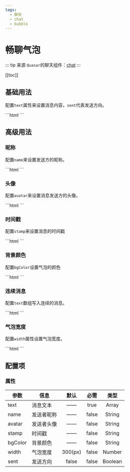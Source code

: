 ```yaml
---
tags:
  - 聊天
  - chat
  - bubble
---
```


# 畅聊气泡

::: tip 来源
`Quasar`的聊天组件：[chat](http://www.quasarchs.com/vue-components/chat)
:::

[[toc]]

## 基础用法

配置`text`属性来设置消息内容，`sent`代表发送方向。

<com-show>
  ```html
  <ct-chatbox :text="['早上好']"></ct-chatbox>
  <ct-chatbox sent :text="['早上好呀']"></ct-chatbox>
  <ct-chatbox :text="['祝你这一天过的愉快]"></ct-chatbox>
  ```
  <template v-slot:show>
    <ct-chatbox :text="['早上好']"></ct-chatbox>
    <ct-chatbox sent :text="['早上好呀']"></ct-chatbox>
    <ct-chatbox :text="['祝你这一天过的愉快']"></ct-chatbox>
  </template>
</com-show>

## 高级用法

### 昵称

配置`name`来设置发送方的昵称。

<com-show>
  ```html
  <ct-chatbox
    :text="['早上好呀']"
    name="Gypsophlia"
    avatar="https://avatars.githubusercontent.com/u/54534553?v=4"
  ></ct-chatbox>
  <ct-chatbox
    sent
    :text="['嘿，早上好']"
    name="Gypsophlia"
    avatar="https://avatars.githubusercontent.com/u/54534553?v=4"
  ></ct-chatbox>
  <ct-chatbox
    :text="['祝你拥有愉快的一天！']"
    name="Gypsophlia"
    avatar="https://avatars.githubusercontent.com/u/54534553?v=4"
  ></ct-chatbox>
  ```
  <template v-slot:show>
    <ct-chatbox
      :text="['早上好呀']"
      name="Gypsophlia"
    ></ct-chatbox>
    <ct-chatbox 
      sent 
      :text="['嘿，早上好']"
      name="Gypsophlia"
    ></ct-chatbox>
    <ct-chatbox
      :text="['祝你拥有愉快的一天！']"
      name="Gypsophlia"
    ></ct-chatbox>
  </template>
</com-show>

### 头像

配置`avatar`来设置消息发送方的头像。

<com-show>
  ```html
  <ct-chatbox
    :text="['早上好呀']"
    avatar="https://avatars.githubusercontent.com/u/54534553?v=4"
  ></ct-chatbox>
  <ct-chatbox
    sent
    :text="['嘿，早上好']"
    avatar="https://avatars.githubusercontent.com/u/54534553?v=4"
  ></ct-chatbox>
  <ct-chatbox
    :text="['祝你拥有愉快的一天！']"
    avatar="https://avatars.githubusercontent.com/u/54534553?v=4"
  ></ct-chatbox>
  ```
  <template v-slot:show>  
    <ct-chatbox
      :text="['早上好呀']"
      avatar="https://avatars.githubusercontent.com/u/54534553?v=4"
    ></ct-chatbox>
    <ct-chatbox
      sent
      :text="['嘿，早上好']"
      avatar="https://avatars.githubusercontent.com/u/54534553?v=4"
    ></ct-chatbox>
    <ct-chatbox
      :text="['祝你拥有愉快的一天！']"
      avatar="https://avatars.githubusercontent.com/u/54534553?v=4"
    ></ct-chatbox>
  </template>
</com-show>

### 时间戳

配置`stamp`来设置消息的时间戳

<com-show>
  ```html
  <ct-chatbox :text="['早上好呀']" stamp="3 minutes ago"></ct-chatbox>
  <ct-chatbox sent :text="['嘿，早上好']" stamp="4 minutes ago"></ct-chatbox>
  <ct-chatbox :text="['祝你拥有愉快的一天！']" stamp="4 minutes ago"></ct-chatbox>
  ```
  <template v-slot:show>  
    <ct-chatbox
      :text="['早上好呀']"
      stamp="3 minutes ago"
    ></ct-chatbox>
    <ct-chatbox
      sent
      :text="['嘿，早上好']"
      stamp="4 minutes ago"
    ></ct-chatbox>
    <ct-chatbox
      :text="['祝你拥有愉快的一天！']"
      stamp="4 minutes ago"
    ></ct-chatbox>
  </template>
</com-show>

### 背景颜色

配置`bgColor`设置气泡的颜色

<com-show>
  ```html
  <ct-chatbox
    :text="['早上好呀']"
    name="Gypsophlia"
    stamp="3 minutes ago"
    avatar="https://avatars.githubusercontent.com/u/54534553?v=4"
    bgColor="skyblue"
  ></ct-chatbox>
  <ct-chatbox
    sent
    :text="['嘿，早上好']"
    name="Gypsophlia"
    stamp="4 minutes ago"
    avatar="https://avatars.githubusercontent.com/u/54534553?v=4"
    bgColor="#ecb959"
  ></ct-chatbox>
  <ct-chatbox
    :text="['祝你拥有愉快的一天！']"
    name="Gypsophlia"
    stamp="4 minutes ago"
    avatar="https://avatars.githubusercontent.com/u/54534553?v=4"
    bgColor="#3dbf6c"
  ></ct-chatbox>
  ```
  <template v-slot:show>  
    <ct-chatbox
      :text="['早上好呀']"
      name="Gypsophlia"
      stamp="3 minutes ago"
      avatar="https://avatars.githubusercontent.com/u/54534553?v=4"
      bgColor="skyblue"
    ></ct-chatbox>
    <ct-chatbox
      sent
      :text="['嘿，早上好']"
      name="Gypsophlia"
      stamp="4 minutes ago"
      avatar="https://avatars.githubusercontent.com/u/54534553?v=4"
      bgColor="#ecb959"
    ></ct-chatbox>
    <ct-chatbox
      :text="['祝你拥有愉快的一天！']"
      name="Gypsophlia"
      stamp="4 minutes ago"
      avatar="https://avatars.githubusercontent.com/u/54534553?v=4"
      bgColor="#3dbf6c"
    ></ct-chatbox>
  </template>
</com-show>

### 连续消息

配置`text`数组写入连续的消息。

<com-show>
  ```html
  <ct-chatbox :text="['早上好呀']"></ct-chatbox>
  <ct-chatbox sent :text="[
    '早上好呀', 
    '如果我见不到你的话',
    '那就祝你中午好，晚上好，并且晚安'
    ]"></ct-chatbox>
  <ct-chatbox :text="['哈哈，好的']"></ct-chatbox>
  ```
  <template v-slot:show>
    <ct-chatbox :text="['早上好呀']"></ct-chatbox>
    <ct-chatbox sent :text="[
      '早上好呀', 
      '如果我见不到你的话',
      '那就祝你中午好，晚上好，并且晚安'
      ]"></ct-chatbox>
    <ct-chatbox :text="['哈哈，好的']"></ct-chatbox>
  </template>
</com-show>

### 气泡宽度

配置`width`属性设置气泡宽度。

<com-show>
  ```html
  <ct-chatbox :width="400" :text="[
    '谁让你读了这么多书，又知道了双水村以外还有个大世界……如果从小你就在这个天地里日出而作，日落而息，那你现在就会和众乡亲抱同一理想： \
    经过几年的辛劳，像大哥一样娶个满意的媳妇，生个胖儿子，加上你的体魄，会成为一名出色的庄稼人。不幸的是，你知道的太多了，思考的太多了，\
    因此才有了这种不能为周围人所理解的苦恼。'
  ]"></ct-chatbox>
  <ct-chatbox sent :text="['而我认为这种苦恼并不是一种不幸。']"></ct-chatbox>
  ```
  <template v-slot:show>
    <ct-chatbox :width="400" :text="[
      '谁让你读了这么多书，又知道了双水村以外还有个大世界……如果从小你就在这个天地里日出而作，日落而息，那你现在就会和众乡亲抱同一理想：\
      经过几年的辛劳，像大哥一样娶个满意的媳妇，生个胖儿子，加上你的体魄，会成为一名出色的庄稼人。不幸的是，你知道的太多了，思考的太多了，\
      因此才有了这种不能为周围人所理解的苦恼。'
    ]"></ct-chatbox>
    <ct-chatbox sent :text="['而我认为这种苦恼并不是一种不幸。']"></ct-chatbox>
  </template>
</com-show>

## 配置项

### 属性

| 参数    | 信息       |  默认   | 必需  |  类型   |
| ------- | ---------- | :-----: | :---: | :-----: |
| text    | 消息文本   |   ——    | true  |  Array  |
| name    | 发送者昵称 |   ——    | false | String  |
| avatar  | 发送者头像 |   ——    | false | String  |
| stamp   | 时间戳     |   ——    | false | String  |
| bgColor | 背景颜色   |   ——    | false | String  |
| width   | 气泡宽度   | 300(px) | false | Number  |
| sent    | 发送方向   |  false  | false | Boolean |
